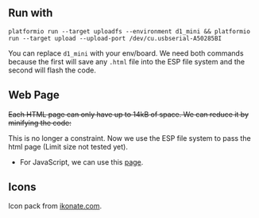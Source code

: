 ## Run with

`platformio run --target uploadfs --environment d1_mini && platformio run --target upload --upload-port /dev/cu.usbserial-A50285BI`

You can replace `d1_mini` with your env/board.
We need both commands because the first will save any `.html` file into the ESP file system and the second will flash the code.

## Web Page

<s> Each HTML page can only have up to 14kB of space. We can reduce it by minifying the code: </s>

This is no longer a constraint. Now we use the ESP file system to pass the html page (Limit size not tested yet).

 - For JavaScript, we can use this [page](https://www.toptal.com/developers/javascript-minifier).

## Icons

Icon pack from [ikonate.com](https://ikonate.com/).
